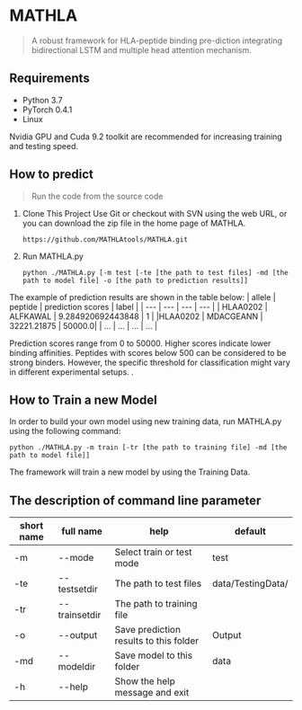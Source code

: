 # MATHLA
> A robust framework for HLA-peptide binding pre-diction integrating bidirectional LSTM and multiple head attention mechanism.

## Requirements
* Python 3.7
* PyTorch 0.4.1
* Linux

Nvidia GPU and Cuda 9.2 toolkit are recommended for increasing training and testing speed.

## How to predict
>  Run the code from the source code
1.  Clone This Project
    Use Git or checkout with SVN using the web URL, or you can download the zip file in the home page of MATHLA.
    ```
    https://github.com/MATHLAtools/MATHLA.git
    ```
2. Run MATHLA.py
    ```
    python ./MATHLA.py [-m test [-te [the path to test files] -md [the path to model file] -o [the path to prediction results]]
    ```
The example of prediction results are shown in the table below:
| allele | peptide | prediction scores | label |
| --- | --- | --- | --- |
| HLAA0202 | ALFKAWAL | 9.284920692443848 | 1 |
|HLAA0202 | MDACGEANN | 32221.21875 | 50000.0|
| ... | ... | ... | ... |

Prediction scores range from 0 to 50000. Higher scores indicate lower binding affinities. Peptides with scores below 500 can be considered to be strong binders. However, the specific threshold for classification might vary in different experimental setups.
.
## How to Train a new Model
In order to build your own model using new training data, run MATHLA.py using the following command:

```
python ./MATHLA.py -m train [-tr [the path to training file] -md [the path to model file]]
```
The framework will train a new model by using the Training Data.

## The description of command line parameter 
| short name | full name | help | default |
| --- | --- | --- | --- |
| -m | --mode | Select train or test mode | test |
|-te | --testsetdir | The path to test files | data/TestingData/ |
|-tr | --trainsetdir | The path to training file |  |
|-o | --output | Save prediction results to this folder | Output |
|-md | --modeldir | Save model to this folder | data |
|-h | --help | Show the help message and exit |  |
